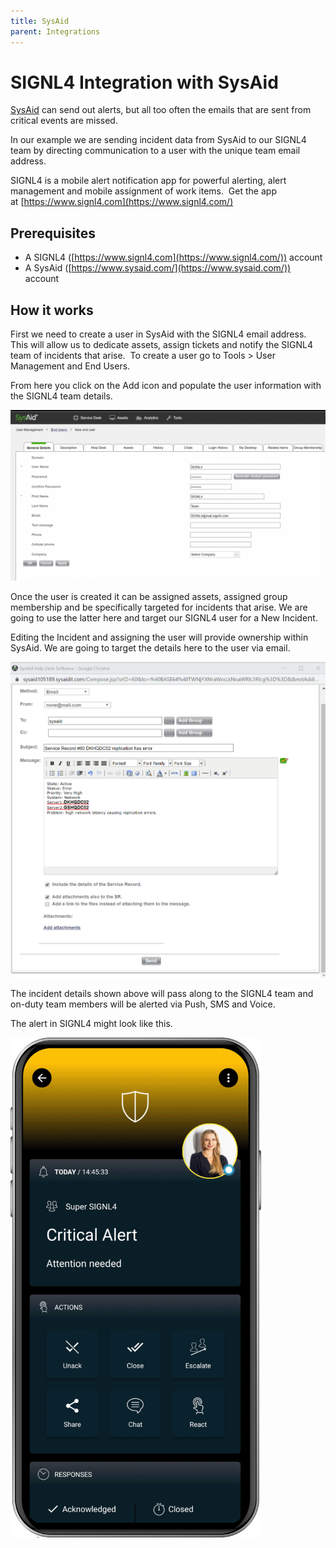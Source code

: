 ```yaml
---
title: SysAid
parent: Integrations
---
```


# SIGNL4 Integration with SysAid

[SysAid](https://www.sysaid.com/) can send out alerts, but all too often the emails that are sent from critical events are missed.

In our example we are sending incident data from SysAid to our SIGNL4 team by directing communication to a user with the unique team email address.

SIGNL4 is a mobile alert notification app for powerful alerting, alert management and mobile assignment of work items.  Get the app at [https://www.signl4.com](https://www.signl4.com/)

## Prerequisites

- A SIGNL4 ([https://www.signl4.com](https://www.signl4.com/)) account
- A SysAid ([https://www.sysaid.com/](https://www.sysaid.com/)) account

## How it works

First we need to create a user in SysAid with the SIGNL4 email address. This will allow us to dedicate assets, assign tickets and notify the SIGNL4 team of incidents that arise.  To create a user go to Tools > User Management and End Users.

From here you click on the Add icon and populate the user information with the SIGNL4 team details.

![SysAid Create User](sysaid-create-user.png)

Once the user is created it can be assigned assets, assigned group membership and be specifically targeted for incidents that arise. We are going to use the latter here and target our SIGNL4 user for a New Incident.

Editing the Incident and assigning the user will provide ownership within SysAid. We are going to target the details here to the user via email.

![Sysaid Incident Email](sysaid-incident-email.png)

The incident details shown above will pass along to the SIGNL4 team and on-duty team members will be alerted via Push, SMS and Voice.

The alert in SIGNL4 might look like this.

![SIGNL4 Alert](signl4-alert.png)
